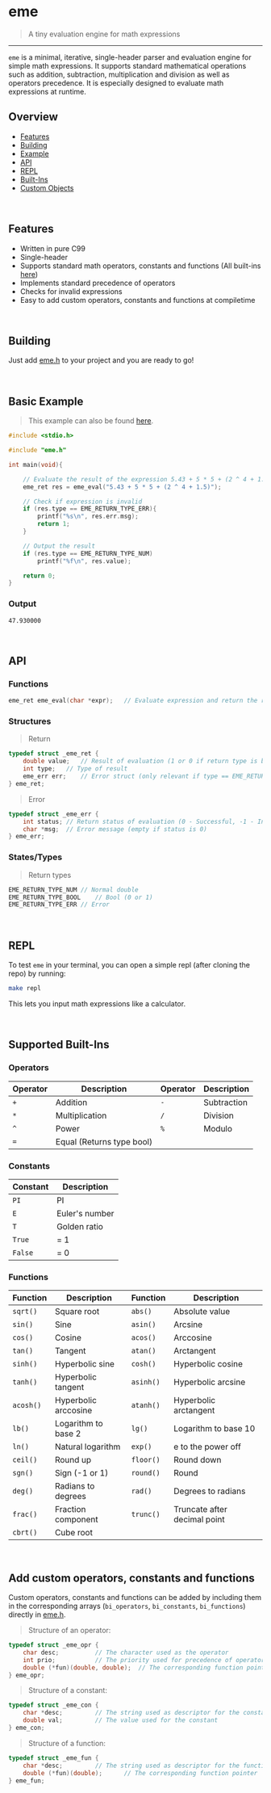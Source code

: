 # eme
> A tiny evaluation engine for math expressions

--- 

`eme` is a minimal, iterative, single-header parser and evaluation engine for simple math expressions. It supports standard mathematical operations such as addition, subtraction, multiplication and division as well as operators precedence. It is especially designed to evaluate math expressions at runtime.

## Overview
- [Features](#features)
- [Building](#building)
- [Example](#basic-example)
- [API](#api)
- [REPL](#repl)
- [Built-Ins](#supported-built-ins)
- [Custom Objects](#add-custom-operators-constants-and-functions)

<br>

## Features
- Written in pure C99
- Single-header
- Supports standard math operators, constants and functions (All built-ins [here](#supported-built-ins))
- Implements standard precedence of operators
- Checks for invalid expressions
- Easy to add custom operators, constants and functions at compiletime

<br>

## Building
Just add [eme.h](https://github.com/Flederossi/eme/blob/main/eme.h) to your project and you are ready to go!

<br>

## Basic Example

> This example can also be found [here](https://github.com/Flederossi/eme/blob/main/example.c).
```c
#include <stdio.h>

#include "eme.h"

int main(void){

	// Evaluate the result of the expression 5.43 + 5 * 5 + (2 ^ 4 + 1.5)
	eme_ret res = eme_eval("5.43 + 5 * 5 + (2 ^ 4 + 1.5)");

	// Check if expression is invalid
	if (res.type == EME_RETURN_TYPE_ERR){
		printf("%s\n", res.err.msg);
		return 1;
	}

	// Output the result
	if (res.type == EME_RETURN_TYPE_NUM)
		printf("%f\n", res.value);

	return 0;
}
```

### Output

```
47.930000
```

<br>

## API
### Functions
```c
eme_ret eme_eval(char *expr);	// Evaluate expression and return the result
```

### Structures
> Return
```c
typedef struct _eme_ret {
	double value;	// Result of evaluation (1 or 0 if return type is bool)
	int type;	// Type of result
	eme_err err;	// Error struct (only relevant if type == EME_RETURN_TYPE_ERR)
} eme_ret;
```

> Error
```c
typedef struct _eme_err {
	int status;	// Return status of evaluation (0 - Successful, -1 - Invalid expression)
	char *msg;	// Error message (empty if status is 0)
} eme_err;
```

### States/Types
> Return types
```c
EME_RETURN_TYPE_NUM	// Normal double
EME_RETURN_TYPE_BOOL	// Bool (0 or 1)
EME_RETURN_TYPE_ERR	// Error
```

<br>

## REPL
To test `eme` in your terminal, you can open a simple repl (after cloning the repo) by running:

```sh
make repl
```

This lets you input math expressions like a calculator.

<br>

## Supported Built-Ins
### Operators
| Operator | Description | Operator | Description |
| - | - | - | - |
| `+` | Addition | `-` | Subtraction |
| `*` | Multiplication | `/` | Division |
| `^` | Power | `%` | Modulo |
| `=` | Equal (Returns type bool) | | |

### Constants
| Constant | Description |
| - | - |
| `PI` | PI |
| `E` | Euler's number |
| `T` | Golden ratio |
| `True` | = 1 |
| `False` | = 0 |

### Functions
| Function | Description | Function | Description |
| - | - | - | - |
| `sqrt()` | Square root | `abs()` | Absolute value |
| `sin()`| Sine | `asin()`| Arcsine |
| `cos()` | Cosine | `acos()` | Arccosine |
| `tan()` | Tangent | `atan()` | Arctangent |
| `sinh()` | Hyperbolic sine | `cosh()` | Hyperbolic cosine |
| `tanh()` | Hyperbolic tangent | `asinh()` | Hyperbolic arcsine |
| `acosh()` | Hyperbolic arccosine | `atanh()` | Hyperbolic arctangent |
| `lb()` | Logarithm to base 2 | `lg()` | Logarithm to base 10 |
| `ln()` | Natural logarithm | `exp()` | e to the power off |
| `ceil()` | Round up | `floor()` | Round down |
| `sgn()` | Sign (-1 or 1) | `round()` | Round |
| `deg()` | Radians to degrees | `rad()` | Degrees to radians |
| `frac()` | Fraction component | `trunc()` | Truncate after decimal point |
| `cbrt()` | Cube root | | |

<br>

## Add custom operators, constants and functions
Custom operators, constants and functions can be added by including them in the corresponding arrays (`bi_operators`, `bi_constants`, `bi_functions`) directly in [eme.h](https://github.com/Flederossi/eme/blob/main/eme.h).
> Structure of an operator:
```c
typedef struct _eme_opr {
	char desc;			// The character used as the operator
	int prio;			// The priority used for precedence of operators
	double (*fun)(double, double);	// The corresponding function pointer to execute the operation
} eme_opr;
```
> Structure of a constant:
```c
typedef struct _eme_con {
	char *desc;			// The string used as descriptor for the constant
	double val;			// The value used for the constant
} eme_con;
```
> Structure of a function:
```c
typedef struct _eme_fun {
	char *desc;			// The string used as descriptor for the function
	double (*fun)(double);		// The corresponding function pointer
} eme_fun;
```
